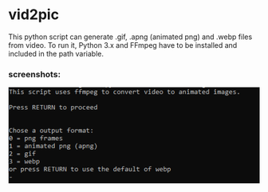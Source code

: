 # vid2pic


This python script can generate .gif, .apng (animated png) and .webp files from video. To run it, Python 3.x and FFmpeg have to be installed and included in the path variable. 

  ### screenshots:

  ![alt text](https://github.com/KonradJuenger/vid2pic/blob/main/readmeImages/v4GoHd6Vkn.png)
